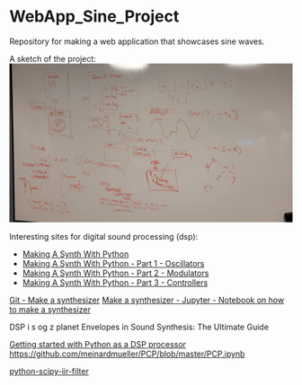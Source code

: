 # WebApp_Sine_Project
Repository for making a web application that showcases sine waves. 

A sketch of the project: 
![Sketch](/figures/sketch.jpg)



Interesting sites for digital sound processing (dsp):
- [Making A Synth With Python](https://https://python.plainenglish.io/build-your-own-python-synthesizer-part-2-66396f6dad81)
- [Making A Synth With Python - Part 1 - Oscillators ](https://https://python.plainenglish.io/making-a-synth-with-python-oscillators-2cb8e68e9c3b)
- [Making A Synth With Python - Part 2 - Modulators](https://)
- [Making A Synth With Python - Part 3 - Controllers](https://https://python.plainenglish.io/build-your-own-python-synthesizer-part-3-162796b7d351)


[Git - Make a synthesizer](https://github.com/18alantom/synth/blob/main/)
[Make a synthesizer - Jupyter - Notebook on how to make a synthesizer](https://github.com/18alantom/synth/blob/main/Code%20Oscillators.ipynb)


DSP i s og z planet 
Envelopes in Sound Synthesis: The Ultimate Guide 

[Getting started with Python as a DSP processor](https://https://github.com/meinardmueller/PCP/blob/master/PCP.ipynb)
https://github.com/meinardmueller/PCP/blob/master/PCP.ipynb

[python-scipy-iir-filter](https://pythonguides.com/python-scipy-iir-filter/)
